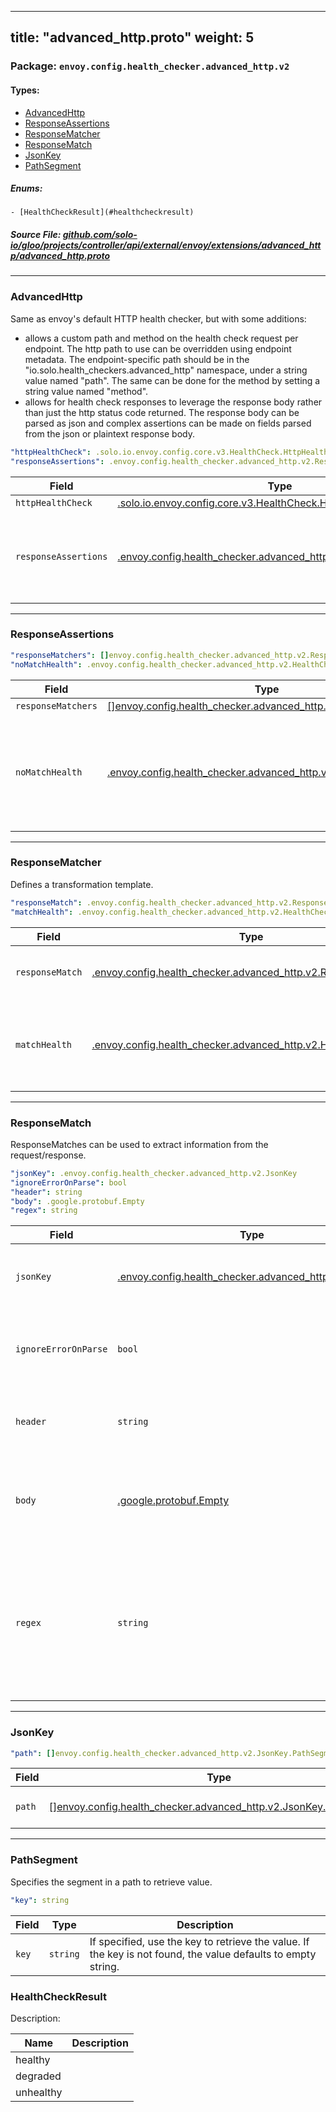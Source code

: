
---
title: "advanced_http.proto"
weight: 5
---

<!-- Code generated by solo-kit. DO NOT EDIT. -->


### Package: `envoy.config.health_checker.advanced_http.v2` 
#### Types:


- [AdvancedHttp](#advancedhttp)
- [ResponseAssertions](#responseassertions)
- [ResponseMatcher](#responsematcher)
- [ResponseMatch](#responsematch)
- [JsonKey](#jsonkey)
- [PathSegment](#pathsegment)
  

 

##### Enums:


	- [HealthCheckResult](#healthcheckresult)



##### Source File: [github.com/solo-io/gloo/projects/controller/api/external/envoy/extensions/advanced_http/advanced_http.proto](https://github.com/solo-io/gloo/blob/main/projects/controller/api/external/envoy/extensions/advanced_http/advanced_http.proto)





---
### AdvancedHttp

 
Same as envoy's default HTTP health checker, but with some additions:
- allows a custom path and method on the health check request per endpoint.
  The http path to use can be overridden using endpoint metadata. The endpoint-specific
  path should be in the "io.solo.health_checkers.advanced_http" namespace, under a string
  value named "path". The same can be done for the method by setting a string value
  named "method".
- allows for health check responses to leverage the response body rather than just
  the http status code returned. The response body can be parsed as json and complex
  assertions can be made on fields parsed from the json or plaintext response body.

```yaml
"httpHealthCheck": .solo.io.envoy.config.core.v3.HealthCheck.HttpHealthCheck
"responseAssertions": .envoy.config.health_checker.advanced_http.v2.ResponseAssertions

```

| Field | Type | Description |
| ----- | ---- | ----------- | 
| `httpHealthCheck` | [.solo.io.envoy.config.core.v3.HealthCheck.HttpHealthCheck](../../../config/core/v3/health_check.proto.sk/#httphealthcheck) | Http health check. |
| `responseAssertions` | [.envoy.config.health_checker.advanced_http.v2.ResponseAssertions](../advanced_http.proto.sk/#responseassertions) | If defined, the response health check rules take precedence over the http status settings defined in `http_health_check`. |




---
### ResponseAssertions



```yaml
"responseMatchers": []envoy.config.health_checker.advanced_http.v2.ResponseMatcher
"noMatchHealth": .envoy.config.health_checker.advanced_http.v2.HealthCheckResult

```

| Field | Type | Description |
| ----- | ---- | ----------- | 
| `responseMatchers` | [[]envoy.config.health_checker.advanced_http.v2.ResponseMatcher](../advanced_http.proto.sk/#responsematcher) | A bunch of match rules, the first match wins out and short-circuits. |
| `noMatchHealth` | [.envoy.config.health_checker.advanced_http.v2.HealthCheckResult](../advanced_http.proto.sk/#healthcheckresult) | The default health response if none of the response health checks were matches. If omitted, defaults to healthy. Note for devs: we'd probably prefer this default to unhealthy, but since the version of protoc we're on doesn't support optional scalars without an experimental flag, we cannot have the `no_match_health` field default to unhealthy while the `match_health` field defaults to healthy. As such, we offload this defaulting behavior to the control plane. For more reading, see https://github.com/protocolbuffers/protobuf/issues/1606#issuecomment-618687169. |




---
### ResponseMatcher

 
Defines a transformation template.

```yaml
"responseMatch": .envoy.config.health_checker.advanced_http.v2.ResponseMatch
"matchHealth": .envoy.config.health_checker.advanced_http.v2.HealthCheckResult

```

| Field | Type | Description |
| ----- | ---- | ----------- | 
| `responseMatch` | [.envoy.config.health_checker.advanced_http.v2.ResponseMatch](../advanced_http.proto.sk/#responsematch) | Defines the parameters to determine a single match. |
| `matchHealth` | [.envoy.config.health_checker.advanced_http.v2.HealthCheckResult](../advanced_http.proto.sk/#healthcheckresult) | The health response if this response_match is a match. If omitted, defaults to healthy. |




---
### ResponseMatch

 
ResponseMatches can be used to extract information from the request/response.

```yaml
"jsonKey": .envoy.config.health_checker.advanced_http.v2.JsonKey
"ignoreErrorOnParse": bool
"header": string
"body": .google.protobuf.Empty
"regex": string

```

| Field | Type | Description |
| ----- | ---- | ----------- | 
| `jsonKey` | [.envoy.config.health_checker.advanced_http.v2.JsonKey](../advanced_http.proto.sk/#jsonkey) | Configuration to get the json key. Treats the body as raw text if omitted. |
| `ignoreErrorOnParse` | `bool` | If set to true, Envoy will not throw an exception in case the json body parsing fails. |
| `header` | `string` | Extract information from headers. Only one of `header` or `body` can be set. |
| `body` | [.google.protobuf.Empty](https://developers.google.com/protocol-buffers/docs/reference/csharp/class/google/protobuf/well-known-types/empty) | Extract information from the request/response body. Only one of `body` or `header` can be set. |
| `regex` | `string` | Only strings matching this regular expression will be considered a match. The most simple value for this field is '.*', which matches the whole source. The field is required. |




---
### JsonKey



```yaml
"path": []envoy.config.health_checker.advanced_http.v2.JsonKey.PathSegment

```

| Field | Type | Description |
| ----- | ---- | ----------- | 
| `path` | [[]envoy.config.health_checker.advanced_http.v2.JsonKey.PathSegment](../advanced_http.proto.sk/#pathsegment) | The path to retrieve the Value. |




---
### PathSegment

 
Specifies the segment in a path to retrieve value.

```yaml
"key": string

```

| Field | Type | Description |
| ----- | ---- | ----------- | 
| `key` | `string` | If specified, use the key to retrieve the value. If the key is not found, the value defaults to empty string. |



  
### HealthCheckResult

Description: 

| Name | Description |
| ----- | ----------- | 
| healthy |  |
| degraded |  |
| unhealthy |  |


<!-- Start of HubSpot Embed Code -->
<script type="text/javascript" id="hs-script-loader" async defer src="//js.hs-scripts.com/5130874.js"></script>
<!-- End of HubSpot Embed Code -->
